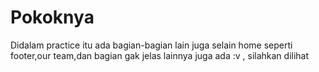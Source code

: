 # Pokoknya

Didalam practice itu ada bagian-bagian lain juga selain home seperti footer,our team,dan bagian gak jelas lainnya juga ada :v , silahkan dilihat
